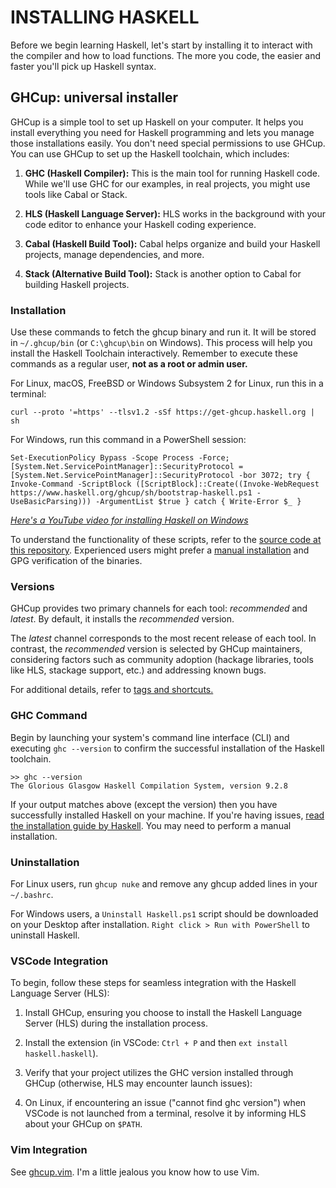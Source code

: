 # INSTALLING HASKELL

Before we begin learning Haskell, let's start by installing it to interact with the compiler and how to load functions. The more you code, the easier and faster you'll pick up Haskell syntax.

## GHCup: universal installer
GHCup is a simple tool to set up Haskell on your computer. It helps you install everything you need for Haskell programming and lets you manage those installations easily. You don't need special permissions to use GHCup. You can use GHCup to set up the Haskell toolchain, which includes:

1. **GHC (Haskell Compiler):** This is the main tool for running Haskell code. While we'll use GHC for our examples, in real projects, you might use tools like Cabal or Stack.

2. **HLS (Haskell Language Server):** HLS works in the background with your code editor to enhance your Haskell coding experience.

3. **Cabal (Haskell Build Tool):** Cabal helps organize and build your Haskell projects, manage dependencies, and more.

4. **Stack (Alternative Build Tool):** Stack is another option to Cabal for building Haskell projects.

### Installation
Use these commands to fetch the ghcup binary and run it. It will be stored in `~/.ghcup/bin` (or `C:\ghcup\bin` on Windows). This process will help you install the Haskell Toolchain interactively. Remember to execute these commands as a regular user, **not as a root or admin user.**

For Linux, macOS, FreeBSD or Windows Subsystem 2 for Linux, run this in a terminal:
```
curl --proto '=https' --tlsv1.2 -sSf https://get-ghcup.haskell.org | sh
```

For Windows, run this command in a PowerShell session:
```
Set-ExecutionPolicy Bypass -Scope Process -Force;[System.Net.ServicePointManager]::SecurityProtocol = [System.Net.ServicePointManager]::SecurityProtocol -bor 3072; try { Invoke-Command -ScriptBlock ([ScriptBlock]::Create((Invoke-WebRequest https://www.haskell.org/ghcup/sh/bootstrap-haskell.ps1 -UseBasicParsing))) -ArgumentList $true } catch { Write-Error $_ }
```

*[Here's a YouTube video for installing Haskell on Windows](https://www.youtube.com/watch?v=bB4fmQiUYPw)*

To understand the functionality of these scripts, refer to the [source code at this repository](https://github.com/haskell/ghcup-hs/tree/master/scripts/bootstrap). Experienced users might prefer a [manual installation](https://www.haskell.org/ghcup/install/#manual-installation) and GPG verification of the binaries.

### Versions
GHCup provides two primary channels for each tool: *recommended* and *latest*. By default, it installs the *recommended* version.

The *latest* channel corresponds to the most recent release of each tool. In contrast, the *recommended* version is selected by GHCup maintainers, considering factors such as community adoption (hackage libraries, tools like HLS, stackage support, etc.) and addressing known bugs.

For additional details, refer to [tags and shortcuts.](https://www.haskell.org/ghcup/guide/#tags-and-shortcuts)

### GHC Command
Begin by launching your system's command line interface (CLI) and executing `ghc --version` to confirm the successful installation of the Haskell toolchain.
```
>> ghc --version
The Glorious Glasgow Haskell Compilation System, version 9.2.8
```

If your output matches above (except the version) then you have successfully installed Haskell on your machine. If you're having issues, [read the installation guide by Haskell](https://www.haskell.org/ghcup/install/). You may need to perform a manual installation.

### Uninstallation
For Linux users, run `ghcup nuke` and remove any ghcup added lines in your `~/.bashrc`.

For Windows users, a `Uninstall Haskell.ps1` script should be downloaded on your Desktop after installation. `Right click > Run with PowerShell` to uninstall Haskell.

### VSCode Integration
To begin, follow these steps for seamless integration with the Haskell Language Server (HLS):

1. Install GHCup, ensuring you choose to install the Haskell Language Server (HLS) during the installation process.
2. Install the extension (in VSCode: `Ctrl + P` and then `ext install haskell.haskell`).
3. Verify that your project utilizes the GHC version installed through GHCup (otherwise, HLS may encounter launch issues):

4. On Linux, if encountering an issue ("cannot find ghc version") when VSCode is not launched from a terminal, resolve it by informing HLS about your GHCup on `$PATH`.

### Vim Integration
See [ghcup.vim](https://github.com/hasufell/ghcup.vim). I'm a little jealous you know how to use Vim.
